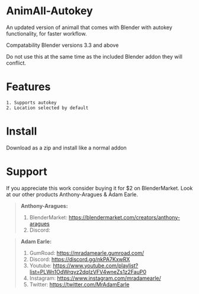 # AnimAll-Autokey
An updated version of animall that comes with Blender with autokey functionality, for faster workflow.

Compatability
Blender versions 3.3 and above

Do not use this at the same time as the included Blender addon they will conflict.


# Features
    1. Supports autokey
    2. Location selected by default
    
    
# Install
Download as a zip and install like a normal addon


# Support
If you appreciate this work consider buying it for $2 on BlenderMarket. Look at our other products Anthony-Aragues & Adam Earle.
> **Anthony-Aragues:**
> 1. BlenderMarket: https://blendermarket.com/creators/anthony-aragues
> 2. Discord:


> **Adam Earle:**
> 1. GumRoad: https://mradamearle.gumroad.com/
> 2. Discord: https://discord.gg/nkPA7KxwRX
> 3. Youtube: https://www.youtube.com/playlist?list=PLWn1OdWrqvz2dqIzVFV4wneZs1z2FauP0
> 4. Instagram: https://www.instagram.com/mradamearle/
> 5. Twitter: https://twitter.com/MrAdamEarle
